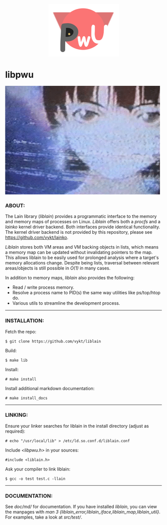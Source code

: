 <p align="center">
	<img src="logo.png">
</p>

# libpwu

![liblain](liblain.gif)

### ABOUT:

The Lain library (<i>liblain</i>) provides a programmatic interface to the memory and memory maps of processes on Linux. <i>Liblain</i> offers both a <i>procfs</i> and a <i>lainko</i> kernel driver backend. Both interfaces provide identical functionality. The kernel driver backend is not provided by this repository, please see https://github.com/vykt/lainko.

<i>Liblain</i> stores both VM areas and VM backing objects in lists, which means a memory map can be updated without invalidating pointers to the map. This allows liblain to be easily used for prolonged analysis where a target's memory allocations change. Despite being lists, traversal between relevant areas/objects is still possible in <i>O(1)</i> in many cases.

In addition to memory maps, <i>liblain</i> also provides the following:

- Read / write process memory.
- Resolve a process name to PID(s) the same way utilities like ps/top/htop do.
- Various utils to streamline the development process.

---

### INSTALLATION:

Fetch the repo:
```
$ git clone https://github.com/vykt/liblain
```

Build:
```
$ make lib
```

Install:
```
# make install
```

Install additional markdown documentation:
```
# make install_docs
```

---

### LINKING:

Ensure your linker searches for liblain in the install directory (adjust as required):
```
# echo "/usr/local/lib" > /etc/ld.so.conf.d/liblain.conf
```

Include <i>\<libpwu.h\></i> in your sources:
```
#include <liblain.h>
```

Ask your compiler to link liblain:
```
$ gcc -o test test.c -llain
```

---

### DOCUMENTATION:

See <i>doc/md/</i> for documentation. If you have installed <i>liblain</i>, you can view the manpages with <i>man 3 {liblain_error,liblain_iface,liblain_map,liblain_util}</i>. For examples, take a look at <i>src/test/</i>.
